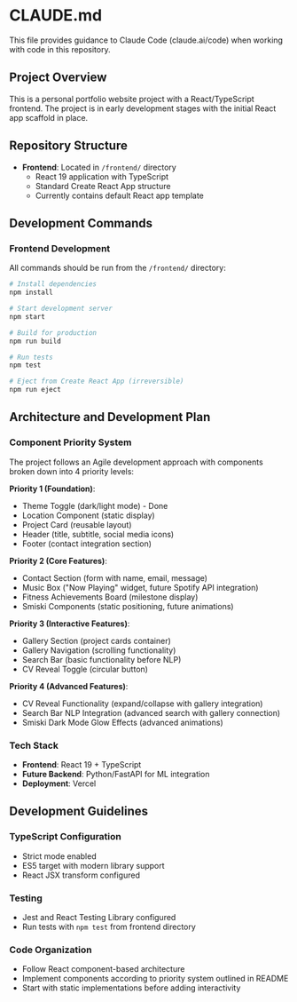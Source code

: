 # CLAUDE.md

This file provides guidance to Claude Code (claude.ai/code) when working with code in this repository.

## Project Overview

This is a personal portfolio website project with a React/TypeScript frontend. The project is in early development stages with the initial React app scaffold in place.

## Repository Structure

- **Frontend**: Located in `/frontend/` directory
  - React 19 application with TypeScript
  - Standard Create React App structure
  - Currently contains default React app template

## Development Commands

### Frontend Development
All commands should be run from the `/frontend/` directory:

```bash
# Install dependencies
npm install

# Start development server
npm start

# Build for production
npm run build

# Run tests
npm test

# Eject from Create React App (irreversible)
npm run eject
```

## Architecture and Development Plan

### Component Priority System
The project follows an Agile development approach with components broken down into 4 priority levels:

**Priority 1 (Foundation)**:
- Theme Toggle (dark/light mode) - Done
- Location Component (static display)
- Project Card (reusable layout)
- Header (title, subtitle, social media icons)
- Footer (contact integration section)

**Priority 2 (Core Features)**:
- Contact Section (form with name, email, message)
- Music Box ("Now Playing" widget, future Spotify API integration)
- Fitness Achievements Board (milestone display)
- Smiski Components (static positioning, future animations)

**Priority 3 (Interactive Features)**:
- Gallery Section (project cards container)
- Gallery Navigation (scrolling functionality)
- Search Bar (basic functionality before NLP)
- CV Reveal Toggle (circular button)

**Priority 4 (Advanced Features)**:
- CV Reveal Functionality (expand/collapse with gallery integration)
- Search Bar NLP Integration (advanced search with gallery connection)
- Smiski Dark Mode Glow Effects (advanced animations)

### Tech Stack
- **Frontend**: React 19 + TypeScript
- **Future Backend**: Python/FastAPI for ML integration
- **Deployment**: Vercel

## Development Guidelines

### TypeScript Configuration
- Strict mode enabled
- ES5 target with modern library support
- React JSX transform configured

### Testing
- Jest and React Testing Library configured
- Run tests with `npm test` from frontend directory

### Code Organization
- Follow React component-based architecture
- Implement components according to priority system outlined in README
- Start with static implementations before adding interactivity